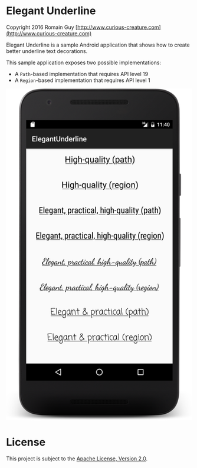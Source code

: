 Elegant Underline
========

Copyright 2016 Romain Guy
[http://www.curious-creature.com](http://www.curious-creature.com)

Elegant Underline is a sample Android application that shows how to create better
underline text decorations.

This sample application exposes two possible implementations:

* A `Path`-based implementation that requires API level 19
* A `Region`-based implementation that requires API level 1

![Elegant underline text decorations on Android](art/elegant-underline.png)

License
===================

This project is subject to the [Apache License, Version 2.0](http://apache.org/licenses/LICENSE-2.0.html).
